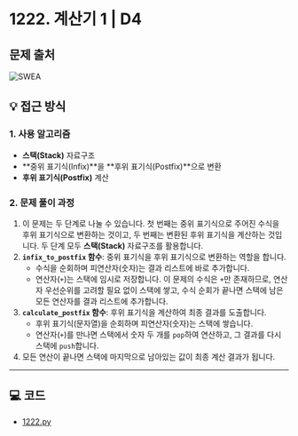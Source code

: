 # 1222. 계산기 1 | D4

## 문제 출처
![SWEA](https://swexpertacademy.com/main/talk/solvingClub/problemView.do?solveclubId=AZh9Pr4Kw1nHBINp&contestProbId=AV14mbSaAEwCFAYD&probBoxId=AZh-M3iq4UfHBINp&type=PROBLEM&problemBoxTitle=Stack&problemBoxCnt=16)

## 💡 접근 방식

### 1. 사용 알고리즘
* **스택(Stack)** 자료구조
* **중위 표기식(Infix)**을 **후위 표기식(Postfix)**으로 변환
* **후위 표기식(Postfix)** 계산

### 2. 문제 풀이 과정
1.  이 문제는 두 단계로 나눌 수 있습니다. 첫 번째는 중위 표기식으로 주어진 수식을 후위 표기식으로 변환하는 것이고, 두 번째는 변환된 후위 표기식을 계산하는 것입니다. 두 단계 모두 **스택(Stack)** 자료구조를 활용합니다.
2.  **`infix_to_postfix` 함수**: 중위 표기식을 후위 표기식으로 변환하는 역할을 합니다.
    * 수식을 순회하며 피연산자(숫자)는 결과 리스트에 바로 추가합니다.
    * 연산자(`+`)는 스택에 임시로 저장합니다. 이 문제의 수식은 `+`만 존재하므로, 연산자 우선순위를 고려할 필요 없이 스택에 쌓고, 수식 순회가 끝나면 스택에 남은 모든 연산자를 결과 리스트에 추가합니다.
3.  **`calculate_postfix` 함수**: 후위 표기식을 계산하여 최종 결과를 도출합니다.
    * 후위 표기식(문자열)을 순회하며 피연산자(숫자)는 스택에 쌓습니다.
    * 연산자(`+`)를 만나면 스택에서 숫자 두 개를 `pop`하여 연산하고, 그 결과를 다시 스택에 `push`합니다.
4.  모든 연산이 끝나면 스택에 마지막으로 남아있는 값이 최종 계산 결과가 됩니다.

---

## 💻 코드
* [1222.py](1222.py)